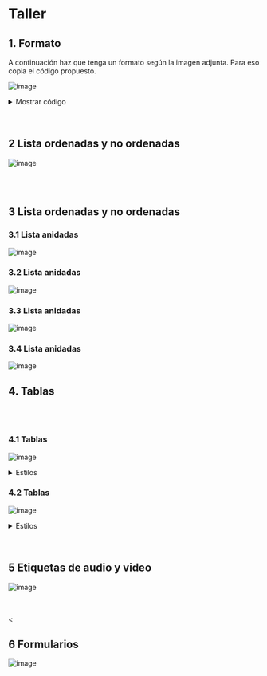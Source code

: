 # Taller

## 1. Formato

A continuación haz que tenga un formato según la imagen adjunta. Para eso copia el código propuesto. 

![image](https://github.com/crodrigr/diseno-web-avanzado-uts-2023-02/assets/31961588/ab2224ff-8bbe-417d-9708-0f4b523f7cf3)


<details><summary>Mostrar código</summary>

<p>
  
```html
<!DOCTYPE html>
<html>
<head>
	<title>Ejercicio html etiquetas de texto básicas</title>
	<meta charset="utf-8"/>
</head>
<body>

Berners-Lee trabajó en el CERN desde junio hasta diciembre de 1980. Durante ese tiempo, propuso un proyecto basado en el hipertexto para facilitar la forma de compartir y la puesta al día de la información entre investigadores. En este periodo también construyó un programa llamado ENQUIRE que no llegó a ver la luz.1​

Después de dejar el CERN, en 1980, se fue a trabajar a la empresa de John Poole Image Computer Systems Ltd., pero regresó al CERN otra vez en 1984.

En 1989, el CERN era el nodo de Internet más grande de Europa y Berners-Lee vio la oportunidad de unir Internet y el hipertexto (HTTP y HTML), de lo que surgiría la World Wide Web. Desarrolló su primera propuesta de la Web el 12 de marzo de 1989,2​ pero no tuvo mucho eco, por lo que en 1990 y con la ayuda de Robert Cailliau, hicieron una revisión que fue aceptada por su gerente, Mike Sendall. Usó ideas similares a las que había usado en el sistema Enquire, para crear la World Wide Web, para esto diseñó y construyó el primer navegador (llamado WorldWideWeb y desarrollado con NEXTSTEP) y el primer servidor Web al que llamó httpd (HyperText Transfer Protocol daemon).

El primer servidor Web se encontraba en el CERN y fue puesto en línea el 6 de agosto de 1991. Esto proporcionó una explicación sobre lo que era el World Wide Web, cómo uno podría tener un navegador y cómo establecer un servidor Web. Este fue también el primer directorio Web del mundo, ya que Berners-Lee mantuvo una lista de otros sitios Web aparte del suyo. Debido a que tanto el software del servidor como del cliente fue liberado de forma gratuita desde el CERN, el corazón de Internet Europeo en esa época, su difusión fue muy rápida. El número de servidores Web pasó de veintiséis en 1992 a doscientos en octubre de 1995 lo que refleja cual fue la velocidad de la difusión de internet.

En 1994 entró en el Laboratorio de Ciencias de la Computación e Inteligencia Artificial del Massachusetts Institute of Technology. Se trasladó a EE. UU. y puso en marcha el W3C, que dirige actualmente. El W3C es un organismo internacional de estandarización de tecnologías Web dirigido conjuntamente por el Instituto Tecnológico de Massachusetts, el ERCIM francés y la Universidad de Keiō en Japón. Este organismo decidió que todos sus estándares fuesen libres, es decir, que los pudiese utilizar todo el mundo libremente sin coste alguno, lo que sin lugar a dudas fue una de las grandes razones para que la Web haya llegado a tener la importancia que tiene hoy en día.

En su libro Tejiendo la red, publicado en 1999, Berners-Lee explica por qué la tecnología web es libre y gratis. Se considera al mismo tiempo el inventor y el protector de la web.

</body>
</html>

```
</p>
</details> 

<br>
<br>

## 2 Lista ordenadas y no ordenadas


![image](https://github.com/crodrigr/diseno-web-avanzado-uts-2023-02/assets/31961588/a2786c4f-31a3-4e40-82d3-61c4651566e7)

<br>
<br>

## 3 Lista ordenadas y no ordenadas

### 3.1 Lista anidadas

![image](https://github.com/crodrigr/diseno-web-avanzado-uts-2023-02/assets/31961588/7896ed9e-90b6-495d-97b0-bd9392a062d9)

### 3.2 Lista anidadas

![image](https://github.com/crodrigr/diseno-web-avanzado-uts-2023-02/assets/31961588/a8b2ae96-35b1-4393-abb5-626c17ffa417)

### 3.3 Lista anidadas

![image](https://github.com/crodrigr/diseno-web-avanzado-uts-2023-02/assets/31961588/f9af4d3c-5ebc-47d9-81a8-9d7a2832ce15)

### 3.4 Lista anidadas

![image](https://github.com/crodrigr/diseno-web-avanzado-uts-2023-02/assets/31961588/7aeaad6d-f511-48f0-9c93-83ac0d3847c8)

## 4. Tablas

<br>
<br>

### 4.1 Tablas

![image](https://github.com/crodrigr/diseno-web-avanzado-uts-2023-02/assets/31961588/417035d2-2001-47a7-a7aa-6a4ecd5c6cd2)

<details><summary>Estilos</summary>

<p>

```html
<style>
        
        table{
            border-collapse: collapse;
        }
        
        td{
            border:1px solid #000;
            padding:25px;
            background-color:#ccc;
        }
        
</style>

```

</p>
</details> 

### 4.2 Tablas

![image](https://github.com/crodrigr/diseno-web-avanzado-uts-2023-02/assets/31961588/2e6a37c1-f09b-4d6d-9fb5-9b7cb4565b6f)

<details><summary>Estilos</summary>

<p>

```html
<!DOCTYPE html>
<html>
<head>
	<title>Ejercicio tablas html</title>
	<meta charset="utf-8"/>
	<meta name="author" content="francesc ricart"/>
	<style>
		table{
			border-collapse:collapse;
			caption-side: bottom;
		}
		caption{
			font-weight:bold;
			margin-top:16px;
		}
		th,td{padding:5px 10px;}
		td,th{border:1px solid #1c1c1c;text-align:center;}

	</style>
</head>
<body>

<!-- puedes copiar y pegar todo el código en sublime o brackets para resolver el ejercicio -->

</body>
</html>

```

</p>
</details> 


<br>
<br>

## 5 Etiquetas de audio y video

![image](https://github.com/crodrigr/diseno-web-avanzado-uts-2023-02/assets/31961588/e5b7ec22-9264-4395-b273-b2c0390002aa)

<br>
<br><

## 6 Formularios

![image](https://github.com/crodrigr/diseno-web-avanzado-uts-2023-02/assets/31961588/7ffe3b9d-8d9d-4588-a183-e589810d8cdf)
